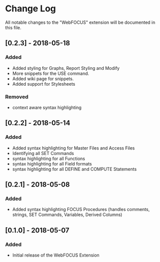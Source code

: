 # Change Log
All notable changes to the "WebFOCUS" extension will be documented in this file.

## [0.2.3] - 2018-05-18
### Added
- Added styling for Graphs, Report Styling and Modify
- More snippets for the USE command.
- Added wiki page for snippets. 
- Added support for Stylesheets

### Removed
- context aware syntax highlighting

## [0.2.2] - 2018-05-14
### Added
- Added syntax highlighting for Master Files and Access Files
- Identifying all SET Commands
- syntax highlighting for all Functions
- syntax highlighting for all Field formats 
- syntax highlighting for all DEFINE and COMPUTE Statements

## [0.2.1] - 2018-05-08
### Added
- Added syntax highlighting FOCUS Procedures (handles comments, strings, SET Commands, Variables, Derived Columns)

## [0.1.0] - 2018-05-07
### Added
- Initial release of the WebFOCUS Extension